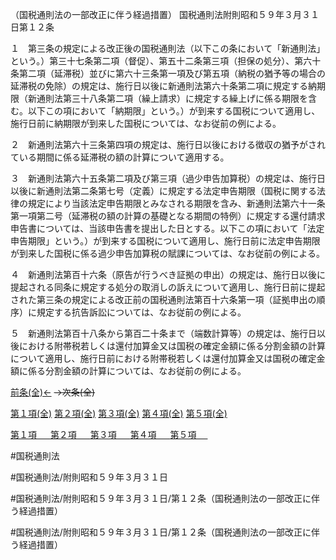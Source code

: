 （国税通則法の一部改正に伴う経過措置）
国税通則法附則昭和５９年３月３１日第１２条

１　第三条の規定による改正後の国税通則法（以下この条において「新通則法」という。）第三十七条第二項（督促）、第五十二条第三項（担保の処分）、第六十条第二項（延滞税）並びに第六十三条第一項及び第五項（納税の猶予等の場合の延滞税の免除）の規定は、施行日以後に新通則法第六十条第二項に規定する納期限（新通則法第三十八条第二項（繰上請求）に規定する繰上げに係る期限を含む。以下この項において「納期限」という。）が到来する国税について適用し、施行日前に納期限が到来した国税については、なお従前の例による。

２　新通則法第六十三条第四項の規定は、施行日以後における徴収の猶予がされている期間に係る延滞税の額の計算について適用する。

３　新通則法第六十五条第二項及び第三項（過少申告加算税）の規定は、施行日以後に新通則法第二条第七号（定義）に規定する法定申告期限（国税に関する法律の規定により当該法定申告期限とみなされる期限を含み、新通則法第六十一条第一項第二号（延滞税の額の計算の基礎となる期間の特例）に規定する還付請求申告書については、当該申告書を提出した日とする。以下この項において「法定申告期限」という。）が到来する国税について適用し、施行日前に法定申告期限が到来した国税に係る過少申告加算税の賦課については、なお従前の例による。

４　新通則法第百十六条（原告が行うべき証拠の申出）の規定は、施行日以後に提起される同条に規定する処分の取消しの訴えについて適用し、施行日前に提起された第三条の規定による改正前の国税通則法第百十六条第一項（証拠申出の順序）に規定する抗告訴訟については、なお従前の例による。

５　新通則法第百十八条から第百二十条まで（端数計算等）の規定は、施行日以後における附帯税若しくは還付加算金又は国税の確定金額に係る分割金額の計算について適用し、施行日前における附帯税若しくは還付加算金又は国税の確定金額に係る分割金額の計算については、なお従前の例による。

[前条(全)←](国税通則法＿＿＿＿附則昭和５９年３月３１日第１条_.md)  ~~→次条(全)~~

[第１項(全)](国税通則法＿＿＿＿附則昭和５９年３月３１日第１２条第１項_.md)  [第２項(全)](国税通則法＿＿＿＿附則昭和５９年３月３１日第１２条第２項_.md)  [第３項(全)](国税通則法＿＿＿＿附則昭和５９年３月３１日第１２条第３項_.md)  [第４項(全)](国税通則法＿＿＿＿附則昭和５９年３月３１日第１２条第４項_.md)  [第５項(全)](国税通則法＿＿＿＿附則昭和５９年３月３１日第１２条第５項_.md)  

[第１項 　 ](国税通則法＿＿＿＿附則昭和５９年３月３１日第１２条第１項.md)  [第２項 　 ](国税通則法＿＿＿＿附則昭和５９年３月３１日第１２条第２項.md)  [第３項 　 ](国税通則法＿＿＿＿附則昭和５９年３月３１日第１２条第３項.md)  [第４項 　 ](国税通則法＿＿＿＿附則昭和５９年３月３１日第１２条第４項.md)  [第５項 　 ](国税通則法＿＿＿＿附則昭和５９年３月３１日第１２条第５項.md)  

#国税通則法

#国税通則法/附則昭和５９年３月３１日

#国税通則法/附則昭和５９年３月３１日/第１２条（国税通則法の一部改正に伴う経過措置）

#国税通則法/附則昭和５９年３月３１日/第１２条（国税通則法の一部改正に伴う経過措置）

